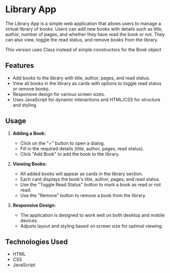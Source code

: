 # Library App

The Library App is a simple web application that allows users to manage a virtual library of books. Users can add new books with details such as title, author, number of pages, and whether they have read the book or not. They can also view, toggle the read status, and remove books from the library.

This version uses Class instead of simple constructors for the Book object

## Features

- Add books to the library with title, author, pages, and read status.
- View all books in the library as cards with options to toggle read status or remove books.
- Responsive design for various screen sizes.
- Uses JavaScript for dynamic interactions and HTML/CSS for structure and styling.

## Usage

1. **Adding a Book:**
   - Click on the "+" button to open a dialog.
   - Fill in the required details (title, author, pages, read status).
   - Click "Add Book" to add the book to the library.

2. **Viewing Books:**
   - All added books will appear as cards in the library section.
   - Each card displays the book's title, author, pages, and read status.
   - Use the "Toggle Read Status" button to mark a book as read or not read.
   - Use the "Remove" button to remove a book from the library.

3. **Responsive Design:**
   - The application is designed to work well on both desktop and mobile devices.
   - Adjusts layout and styling based on screen size for optimal viewing.


## Technologies Used

- HTML
- CSS
- JavaScript
